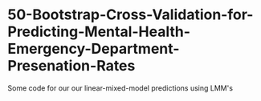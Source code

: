 # 50-Bootstrap-Cross-Validation-for-Predicting-Mental-Health-Emergency-Department-Presenation-Rates
Some code for our our linear-mixed-model predictions using LMM's
